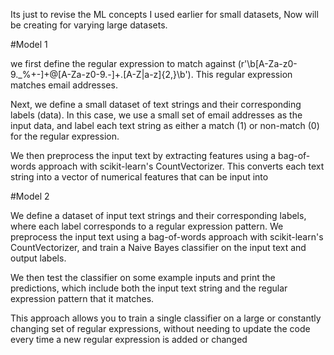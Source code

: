 Its just to revise the ML concepts I used earlier for small datasets, Now will be creating for varying large datasets.

#Model 1

we first define the regular expression to match against (r'\b[A-Za-z0-9._%+-]+@[A-Za-z0-9.-]+\.[A-Z|a-z]{2,}\b'). This regular expression matches email addresses.

Next, we define a small dataset of text strings and their corresponding labels (data). In this case, we use a small set of email addresses as the input data, and label each text string as either a match (1) or non-match (0) for the regular expression.

We then preprocess the input text by extracting features using a bag-of-words approach with scikit-learn's CountVectorizer. This converts each text string into a vector of numerical features that can be input into


#Model 2

We define a dataset of input text strings and their corresponding labels, where each label corresponds to a regular expression pattern. We preprocess the input text using a bag-of-words approach with scikit-learn's CountVectorizer, and train a Naive Bayes classifier on the input text and output labels.

We then test the classifier on some example inputs and print the predictions, which include both the input text string and the regular expression pattern that it matches.

This approach allows you to train a single classifier on a large or constantly changing set of regular expressions, without needing to update the code every time a new regular expression is added or changed
